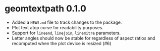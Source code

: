 # geomtextpath 0.1.0

* Added a `NEWS.md` file to track changes to the package.
* Plot text atop curve for readability purposes.
* Support for `lineend`, `linejoin`, `linemitre` parameters.
* Letter angles should now be stable for regardless of aspect ratios and 
  recomputed when the plot device is resized (#6)

